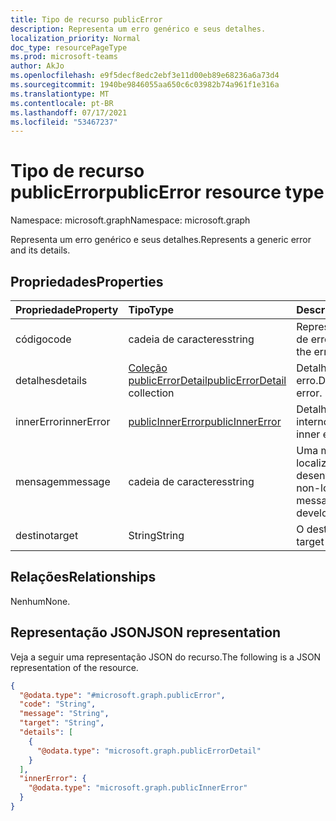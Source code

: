 ```yaml
---
title: Tipo de recurso publicError
description: Representa um erro genérico e seus detalhes.
localization_priority: Normal
doc_type: resourcePageType
ms.prod: microsoft-teams
author: AkJo
ms.openlocfilehash: e9f5decf8edc2ebf3e11d00eb89e68236a6a73d4
ms.sourcegitcommit: 1940be9846055aa650c6c03982b74a961f1e316a
ms.translationtype: MT
ms.contentlocale: pt-BR
ms.lasthandoff: 07/17/2021
ms.locfileid: "53467237"
---
```

# <a name="publicerror-resource-type"></a><span data-ttu-id="9aab9-103">Tipo de recurso publicError</span><span class="sxs-lookup"><span data-stu-id="9aab9-103">publicError resource type</span></span>

<span data-ttu-id="9aab9-104">Namespace: microsoft.graph</span><span class="sxs-lookup"><span data-stu-id="9aab9-104">Namespace: microsoft.graph</span></span>

<span data-ttu-id="9aab9-105">Representa um erro genérico e seus detalhes.</span><span class="sxs-lookup"><span data-stu-id="9aab9-105">Represents a generic error and its details.</span></span>

## <a name="properties"></a><span data-ttu-id="9aab9-106">Propriedades</span><span class="sxs-lookup"><span data-stu-id="9aab9-106">Properties</span></span>
|<span data-ttu-id="9aab9-107">Propriedade</span><span class="sxs-lookup"><span data-stu-id="9aab9-107">Property</span></span>|<span data-ttu-id="9aab9-108">Tipo</span><span class="sxs-lookup"><span data-stu-id="9aab9-108">Type</span></span>|<span data-ttu-id="9aab9-109">Descrição</span><span class="sxs-lookup"><span data-stu-id="9aab9-109">Description</span></span>|
|:---|:---|:---|
|<span data-ttu-id="9aab9-110">código</span><span class="sxs-lookup"><span data-stu-id="9aab9-110">code</span></span>|<span data-ttu-id="9aab9-111">cadeia de caracteres</span><span class="sxs-lookup"><span data-stu-id="9aab9-111">string</span></span>| <span data-ttu-id="9aab9-112">Representa o código de erro.</span><span class="sxs-lookup"><span data-stu-id="9aab9-112">Represents the error code.</span></span>
|<span data-ttu-id="9aab9-113">detalhes</span><span class="sxs-lookup"><span data-stu-id="9aab9-113">details</span></span>|<span data-ttu-id="9aab9-114">[Coleção publicErrorDetail](publicerrordetail.md)</span><span class="sxs-lookup"><span data-stu-id="9aab9-114">[publicErrorDetail](publicerrordetail.md) collection</span></span>|<span data-ttu-id="9aab9-115">Detalhes do erro.</span><span class="sxs-lookup"><span data-stu-id="9aab9-115">Details of the error.</span></span>|
|<span data-ttu-id="9aab9-116">innerError</span><span class="sxs-lookup"><span data-stu-id="9aab9-116">innerError</span></span>|[<span data-ttu-id="9aab9-117">publicInnerError</span><span class="sxs-lookup"><span data-stu-id="9aab9-117">publicInnerError</span></span>](publicinnererror.md)|<span data-ttu-id="9aab9-118">Detalhes do erro interno.</span><span class="sxs-lookup"><span data-stu-id="9aab9-118">Details of the inner error.</span></span>|
|<span data-ttu-id="9aab9-119">mensagem</span><span class="sxs-lookup"><span data-stu-id="9aab9-119">message</span></span>|<span data-ttu-id="9aab9-120">cadeia de caracteres</span><span class="sxs-lookup"><span data-stu-id="9aab9-120">string</span></span>| <span data-ttu-id="9aab9-121">Uma mensagem não localizada para o desenvolvedor.</span><span class="sxs-lookup"><span data-stu-id="9aab9-121">A non-localized message for the developer.</span></span>
|<span data-ttu-id="9aab9-122">destino</span><span class="sxs-lookup"><span data-stu-id="9aab9-122">target</span></span>|<span data-ttu-id="9aab9-123">String</span><span class="sxs-lookup"><span data-stu-id="9aab9-123">String</span></span>|<span data-ttu-id="9aab9-124">O destino do erro.</span><span class="sxs-lookup"><span data-stu-id="9aab9-124">The target of the error.</span></span>|

## <a name="relationships"></a><span data-ttu-id="9aab9-125">Relações</span><span class="sxs-lookup"><span data-stu-id="9aab9-125">Relationships</span></span>
<span data-ttu-id="9aab9-126">Nenhum</span><span class="sxs-lookup"><span data-stu-id="9aab9-126">None.</span></span>

## <a name="json-representation"></a><span data-ttu-id="9aab9-127">Representação JSON</span><span class="sxs-lookup"><span data-stu-id="9aab9-127">JSON representation</span></span>
<span data-ttu-id="9aab9-128">Veja a seguir uma representação JSON do recurso.</span><span class="sxs-lookup"><span data-stu-id="9aab9-128">The following is a JSON representation of the resource.</span></span>
<!-- {
  "blockType": "resource",
  "@odata.type": "microsoft.graph.publicError"
}
-->
``` json
{
  "@odata.type": "#microsoft.graph.publicError",
  "code": "String",
  "message": "String",
  "target": "String",
  "details": [
    {
      "@odata.type": "microsoft.graph.publicErrorDetail"
    }
  ],
  "innerError": {
    "@odata.type": "microsoft.graph.publicInnerError"
  }
}
```
